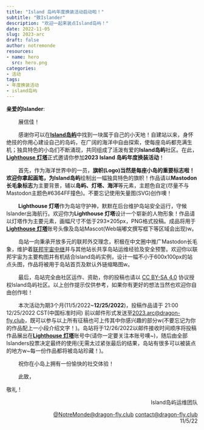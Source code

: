 ```yaml
---
title: "Island 岛屿年度换装活动启动啦！"
subtitle: "致Islander"
description: "欢迎一起来装点Island岛屿！"
date: 2022-11-05
slug: 2023-arc
draft: false
author: notremonde
resources:
- name: hero
  src: hero.png
categories:
- 活动
tags:
- 年度换装活动
- island岛屿
---
```



**亲爱的Islander**:

        展信佳！

        感谢你可以在[**Island岛屿**](https://mast.dragon-fly.club)中找到一块属于自己的小天地！自建站以来，身怀绝技的你用心建设自己的岛屿，在广阔的海洋中自由探索，使每座岛屿都充满生机；独具特色的小岛们不断涌现，共同组成了活泼有爱的**Island岛屿**社区。在此，[**Lighthouse 灯塔**](https://mast.dragon-fly.club/@NotreMonde)正式邀请你参加**2023 Island 岛屿年度换装活动**！

        首先，作为海洋世界中的一员，**旗帜(Logo)**当然是每座小岛的重要标志啦！欢迎你拿起画笔，为**Island岛屿**绘制出一幅独具特色的旗帜！作品请以**Mastodon长毛象标志**为主要背景，辅以**岛屿、灯塔、海洋**等元素，主题色自定(尽量不与Mastodon主题色#6364FF撞色)。不要忘记使用矢量图(SVG)创作噢！

        **Lighthouse 灯塔**作为岛站守护神，默默在后台维护岛站安全运行，守候Islander出海航行。欢迎你为**Lighthouse 灯塔**设计一个崭新的人物形象！作品请以灯塔作为主要元素，画幅尺寸不低于293×205px，PNG格式投稿。成品将用于[**Lighthouse 灯塔**](https://mast.dragon-fly.club/@NotreMonde)账号头像及岛站Mascot(Web端嘟文撰写框下等区域会出现)w。

        岛站一向秉承开放多元的联邦外交理念，积极在中文圈中推广Mastodon长毛象，维护着[联邦宇宙中继](https://relay.dragon-fly.club/)并与其他站长共享岛站运维经验及安全预警。欢迎你以联邦宇宙为主要构图并有机结合Island岛屿实例，设计一幅不小于600x100px的站点头图，作品将被用于岛站首页及默认外链缩略图w。

        最后，岛站完全由社区运作、资助，你的投稿也请以 [CC BY-SA 4.0](https://creativecommons.org/licenses/by-sa/4.0/) 协议授权Island岛屿社区。以上创作提示仅供参考，如果你有更好的想法当然也欢迎你自由创作啦！

        本次活动为期3个月(11/5/2022~**12/25/2022**)，投稿作品请于 21:00 12/25/2022 CST(中国标准时间) 前以邮件形式发送至[2023.arc@dragon-fly.club](mailto:2023.arc@dragon-fly.club)，既可以参与以上所有征稿也可上传其中你感兴趣的部分w(不要忘记为你的作品配上一小段介绍文字！)。岛站将于12/26/2022以邮件接收时间顺序将投稿作品展出在[**Lighthouse 灯塔**](https://mast.dragon-fly.club/@NotreMonde)账号中(请你一定要关注本账号噢~)，随后由全部Islanders投票决定最终的使用(无需太过紧张最后的结果，岛站有很多可以被装点的地方w~每一份作品都将被岛站珍藏！)。

        祝你在小岛上拥有一份愉快的社交体验！

        此致，

敬礼！

<div style="text-align:right">
Island岛屿运维团队

[@NotreMonde@dragon-fly.club](https://mast.dragon-fly.club/@NotreMonde)
[contact@dragon-fly.club](mailto:contact@dragon-fly.club)<br>
11/5/22
</div>